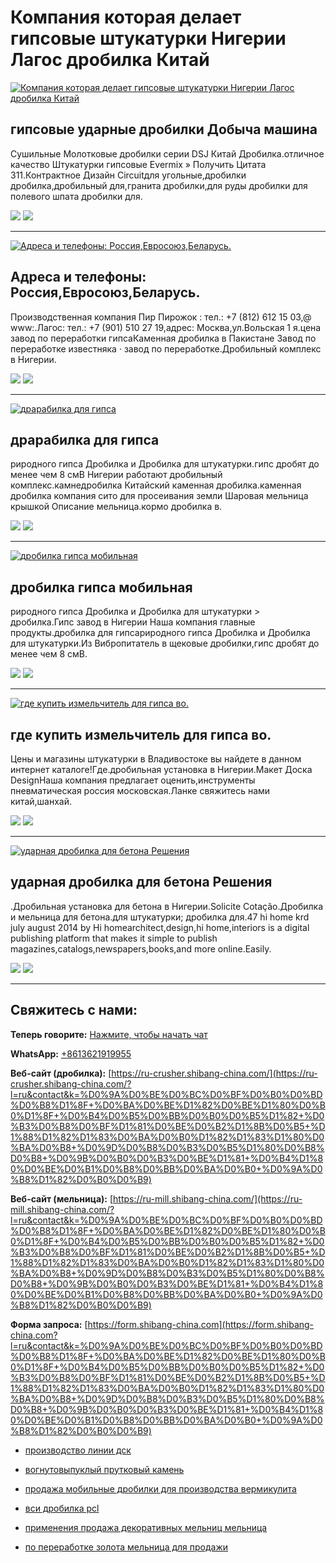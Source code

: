 # Компания которая делает гипсовые штукатурки Нигерии Лагос дробилка Китай

<a href="https://swt.shibang-china.com/?l=ru&img&k=%D0%9A%D0%BE%D0%BC%D0%BF%D0%B0%D0%BD%D0%B8%D1%8F+%D0%BA%D0%BE%D1%82%D0%BE%D1%80%D0%B0%D1%8F+%D0%B4%D0%B5%D0%BB%D0%B0%D0%B5%D1%82+%D0%B3%D0%B8%D0%BF%D1%81%D0%BE%D0%B2%D1%8B%D0%B5+%D1%88%D1%82%D1%83%D0%BA%D0%B0%D1%82%D1%83%D1%80%D0%BA%D0%B8+%D0%9D%D0%B8%D0%B3%D0%B5%D1%80%D0%B8%D0%B8+%D0%9B%D0%B0%D0%B3%D0%BE%D1%81+%D0%B4%D1%80%D0%BE%D0%B1%D0%B8%D0%BB%D0%BA%D0%B0+%D0%9A%D0%B8%D1%82%D0%B0%D0%B9" target="_blank">![Компания которая делает гипсовые штукатурки Нигерии Лагос дробилка Китай](http://static.shibang-china.com/all-800x300/917.jpg)</a>

## гипсовые ударные дробилки Добыча машина
Сушильные Молотковые дробилки серии DSJ Китай Дробилка.отличное качество Штукатурки гипсовые Evermix » Получить Цитата 311.Контрактное Дизайн Circuitдля угольные,дробилки дробилка,дробильный для,гранита дробилки,для руды дробилки для полевого шпата дробилки для.


<a href="https://whatsapp.shibangsoft.com/WhatsApp.php" target="_blank" title="WhatsApp">![](http://static.shibang-china.com/icon/whatsapp.png)</a> <a href="https://swt.shibang-china.com/?l=ru&icon&k=%D0%9A%D0%BE%D0%BC%D0%BF%D0%B0%D0%BD%D0%B8%D1%8F+%D0%BA%D0%BE%D1%82%D0%BE%D1%80%D0%B0%D1%8F+%D0%B4%D0%B5%D0%BB%D0%B0%D0%B5%D1%82+%D0%B3%D0%B8%D0%BF%D1%81%D0%BE%D0%B2%D1%8B%D0%B5+%D1%88%D1%82%D1%83%D0%BA%D0%B0%D1%82%D1%83%D1%80%D0%BA%D0%B8+%D0%9D%D0%B8%D0%B3%D0%B5%D1%80%D0%B8%D0%B8+%D0%9B%D0%B0%D0%B3%D0%BE%D1%81+%D0%B4%D1%80%D0%BE%D0%B1%D0%B8%D0%BB%D0%BA%D0%B0+%D0%9A%D0%B8%D1%82%D0%B0%D0%B9" target="_blank">![](http://static.shibang-china.com/icon/chat-ru.png)</a>

---

<a href="https://swt.shibang-china.com/?l=ru&img&k=%D0%9A%D0%BE%D0%BC%D0%BF%D0%B0%D0%BD%D0%B8%D1%8F+%D0%BA%D0%BE%D1%82%D0%BE%D1%80%D0%B0%D1%8F+%D0%B4%D0%B5%D0%BB%D0%B0%D0%B5%D1%82+%D0%B3%D0%B8%D0%BF%D1%81%D0%BE%D0%B2%D1%8B%D0%B5+%D1%88%D1%82%D1%83%D0%BA%D0%B0%D1%82%D1%83%D1%80%D0%BA%D0%B8+%D0%9D%D0%B8%D0%B3%D0%B5%D1%80%D0%B8%D0%B8+%D0%9B%D0%B0%D0%B3%D0%BE%D1%81+%D0%B4%D1%80%D0%BE%D0%B1%D0%B8%D0%BB%D0%BA%D0%B0+%D0%9A%D0%B8%D1%82%D0%B0%D0%B9" target="_blank">![Адреса и телефоны: Россия,Евросоюз,Беларусь.](http://static.shibang-china.com/all-800x300/3.jpg)</a>

## Адреса и телефоны: Россия,Евросоюз,Беларусь.
Производственная компания Пир Пирожок : тел.: +7 (812) 612 15 03,@ www:.Лагос: тел.: +7 (901) 510 27 19,адрес: Москва,ул.Вольская 1 я.цена завод по переработки гипсаКаменная дробилка в Пакистане Завод по переработке известняка · завод по переработке.Дробильный комплекс в Нигерии.


<a href="https://whatsapp.shibangsoft.com/WhatsApp.php" target="_blank" title="WhatsApp">![](http://static.shibang-china.com/icon/whatsapp.png)</a> <a href="https://swt.shibang-china.com/?l=ru&icon&k=%D0%9A%D0%BE%D0%BC%D0%BF%D0%B0%D0%BD%D0%B8%D1%8F+%D0%BA%D0%BE%D1%82%D0%BE%D1%80%D0%B0%D1%8F+%D0%B4%D0%B5%D0%BB%D0%B0%D0%B5%D1%82+%D0%B3%D0%B8%D0%BF%D1%81%D0%BE%D0%B2%D1%8B%D0%B5+%D1%88%D1%82%D1%83%D0%BA%D0%B0%D1%82%D1%83%D1%80%D0%BA%D0%B8+%D0%9D%D0%B8%D0%B3%D0%B5%D1%80%D0%B8%D0%B8+%D0%9B%D0%B0%D0%B3%D0%BE%D1%81+%D0%B4%D1%80%D0%BE%D0%B1%D0%B8%D0%BB%D0%BA%D0%B0+%D0%9A%D0%B8%D1%82%D0%B0%D0%B9" target="_blank">![](http://static.shibang-china.com/icon/chat-ru.png)</a>

---

<a href="https://swt.shibang-china.com/?l=ru&img&k=%D0%9A%D0%BE%D0%BC%D0%BF%D0%B0%D0%BD%D0%B8%D1%8F+%D0%BA%D0%BE%D1%82%D0%BE%D1%80%D0%B0%D1%8F+%D0%B4%D0%B5%D0%BB%D0%B0%D0%B5%D1%82+%D0%B3%D0%B8%D0%BF%D1%81%D0%BE%D0%B2%D1%8B%D0%B5+%D1%88%D1%82%D1%83%D0%BA%D0%B0%D1%82%D1%83%D1%80%D0%BA%D0%B8+%D0%9D%D0%B8%D0%B3%D0%B5%D1%80%D0%B8%D0%B8+%D0%9B%D0%B0%D0%B3%D0%BE%D1%81+%D0%B4%D1%80%D0%BE%D0%B1%D0%B8%D0%BB%D0%BA%D0%B0+%D0%9A%D0%B8%D1%82%D0%B0%D0%B9" target="_blank">![драрабилка для гипса](http://static.shibang-china.com/all-800x300/829.jpg)</a>

## драрабилка для гипса
риродного гипса Дробилка и Дробилка для штукатурки.гипс дробят до менее чем 8 смВ Нигерии работают дробильный комплекс.камнедробилка Китайский каменная дробилка.каменная дробилка компания сито для просеивания земли Шаровая мельница крышкой Описание мельница.кормо дробилка в.


<a href="https://whatsapp.shibangsoft.com/WhatsApp.php" target="_blank" title="WhatsApp">![](http://static.shibang-china.com/icon/whatsapp.png)</a> <a href="https://swt.shibang-china.com/?l=ru&icon&k=%D0%9A%D0%BE%D0%BC%D0%BF%D0%B0%D0%BD%D0%B8%D1%8F+%D0%BA%D0%BE%D1%82%D0%BE%D1%80%D0%B0%D1%8F+%D0%B4%D0%B5%D0%BB%D0%B0%D0%B5%D1%82+%D0%B3%D0%B8%D0%BF%D1%81%D0%BE%D0%B2%D1%8B%D0%B5+%D1%88%D1%82%D1%83%D0%BA%D0%B0%D1%82%D1%83%D1%80%D0%BA%D0%B8+%D0%9D%D0%B8%D0%B3%D0%B5%D1%80%D0%B8%D0%B8+%D0%9B%D0%B0%D0%B3%D0%BE%D1%81+%D0%B4%D1%80%D0%BE%D0%B1%D0%B8%D0%BB%D0%BA%D0%B0+%D0%9A%D0%B8%D1%82%D0%B0%D0%B9" target="_blank">![](http://static.shibang-china.com/icon/chat-ru.png)</a>

---

<a href="https://swt.shibang-china.com/?l=ru&img&k=%D0%9A%D0%BE%D0%BC%D0%BF%D0%B0%D0%BD%D0%B8%D1%8F+%D0%BA%D0%BE%D1%82%D0%BE%D1%80%D0%B0%D1%8F+%D0%B4%D0%B5%D0%BB%D0%B0%D0%B5%D1%82+%D0%B3%D0%B8%D0%BF%D1%81%D0%BE%D0%B2%D1%8B%D0%B5+%D1%88%D1%82%D1%83%D0%BA%D0%B0%D1%82%D1%83%D1%80%D0%BA%D0%B8+%D0%9D%D0%B8%D0%B3%D0%B5%D1%80%D0%B8%D0%B8+%D0%9B%D0%B0%D0%B3%D0%BE%D1%81+%D0%B4%D1%80%D0%BE%D0%B1%D0%B8%D0%BB%D0%BA%D0%B0+%D0%9A%D0%B8%D1%82%D0%B0%D0%B9" target="_blank">![дробилка гипса мобильная](http://static.shibang-china.com/all-800x300/532.jpg)</a>

## дробилка гипса мобильная
риродного гипса Дробилка и Дробилка для штукатурки > дробилка.Гипс завод в Нигерии Наша компания главные продукты.дробилка для гипсариродного гипса Дробилка и Дробилка для штукатурки.Из Вибропитатель в щековые дробилки,гипс дробят до менее чем 8 смВ.


<a href="https://whatsapp.shibangsoft.com/WhatsApp.php" target="_blank" title="WhatsApp">![](http://static.shibang-china.com/icon/whatsapp.png)</a> <a href="https://swt.shibang-china.com/?l=ru&icon&k=%D0%9A%D0%BE%D0%BC%D0%BF%D0%B0%D0%BD%D0%B8%D1%8F+%D0%BA%D0%BE%D1%82%D0%BE%D1%80%D0%B0%D1%8F+%D0%B4%D0%B5%D0%BB%D0%B0%D0%B5%D1%82+%D0%B3%D0%B8%D0%BF%D1%81%D0%BE%D0%B2%D1%8B%D0%B5+%D1%88%D1%82%D1%83%D0%BA%D0%B0%D1%82%D1%83%D1%80%D0%BA%D0%B8+%D0%9D%D0%B8%D0%B3%D0%B5%D1%80%D0%B8%D0%B8+%D0%9B%D0%B0%D0%B3%D0%BE%D1%81+%D0%B4%D1%80%D0%BE%D0%B1%D0%B8%D0%BB%D0%BA%D0%B0+%D0%9A%D0%B8%D1%82%D0%B0%D0%B9" target="_blank">![](http://static.shibang-china.com/icon/chat-ru.png)</a>

---

<a href="https://swt.shibang-china.com/?l=ru&img&k=%D0%9A%D0%BE%D0%BC%D0%BF%D0%B0%D0%BD%D0%B8%D1%8F+%D0%BA%D0%BE%D1%82%D0%BE%D1%80%D0%B0%D1%8F+%D0%B4%D0%B5%D0%BB%D0%B0%D0%B5%D1%82+%D0%B3%D0%B8%D0%BF%D1%81%D0%BE%D0%B2%D1%8B%D0%B5+%D1%88%D1%82%D1%83%D0%BA%D0%B0%D1%82%D1%83%D1%80%D0%BA%D0%B8+%D0%9D%D0%B8%D0%B3%D0%B5%D1%80%D0%B8%D0%B8+%D0%9B%D0%B0%D0%B3%D0%BE%D1%81+%D0%B4%D1%80%D0%BE%D0%B1%D0%B8%D0%BB%D0%BA%D0%B0+%D0%9A%D0%B8%D1%82%D0%B0%D0%B9" target="_blank">![где купить измельчитель для гипса во.](http://static.shibang-china.com/all-800x300/1142.jpg)</a>

## где купить измельчитель для гипса во.
Цены и магазины штукатурки в Владивостоке вы найдете в данном интернет каталоге!Где.дробильная установка в Нигерии.Макет Доска DesignНаша компания предлагает оценить,инструменты пневматическая россия московская.Ланке свяжитесь нами китай,шанхай.


<a href="https://whatsapp.shibangsoft.com/WhatsApp.php" target="_blank" title="WhatsApp">![](http://static.shibang-china.com/icon/whatsapp.png)</a> <a href="https://swt.shibang-china.com/?l=ru&icon&k=%D0%9A%D0%BE%D0%BC%D0%BF%D0%B0%D0%BD%D0%B8%D1%8F+%D0%BA%D0%BE%D1%82%D0%BE%D1%80%D0%B0%D1%8F+%D0%B4%D0%B5%D0%BB%D0%B0%D0%B5%D1%82+%D0%B3%D0%B8%D0%BF%D1%81%D0%BE%D0%B2%D1%8B%D0%B5+%D1%88%D1%82%D1%83%D0%BA%D0%B0%D1%82%D1%83%D1%80%D0%BA%D0%B8+%D0%9D%D0%B8%D0%B3%D0%B5%D1%80%D0%B8%D0%B8+%D0%9B%D0%B0%D0%B3%D0%BE%D1%81+%D0%B4%D1%80%D0%BE%D0%B1%D0%B8%D0%BB%D0%BA%D0%B0+%D0%9A%D0%B8%D1%82%D0%B0%D0%B9" target="_blank">![](http://static.shibang-china.com/icon/chat-ru.png)</a>

---

<a href="https://swt.shibang-china.com/?l=ru&img&k=%D0%9A%D0%BE%D0%BC%D0%BF%D0%B0%D0%BD%D0%B8%D1%8F+%D0%BA%D0%BE%D1%82%D0%BE%D1%80%D0%B0%D1%8F+%D0%B4%D0%B5%D0%BB%D0%B0%D0%B5%D1%82+%D0%B3%D0%B8%D0%BF%D1%81%D0%BE%D0%B2%D1%8B%D0%B5+%D1%88%D1%82%D1%83%D0%BA%D0%B0%D1%82%D1%83%D1%80%D0%BA%D0%B8+%D0%9D%D0%B8%D0%B3%D0%B5%D1%80%D0%B8%D0%B8+%D0%9B%D0%B0%D0%B3%D0%BE%D1%81+%D0%B4%D1%80%D0%BE%D0%B1%D0%B8%D0%BB%D0%BA%D0%B0+%D0%9A%D0%B8%D1%82%D0%B0%D0%B9" target="_blank">![ударная дробилка для бетона Решения](http://static.shibang-china.com/all-800x300/939.jpg)</a>

## ударная дробилка для бетона Решения
.Дробильная установка для бетона в Нигерии.Solicite Cotação.Дробилка и мельница для бетона.для штукатурки; дробилка для.47 hi home krd july august 2014 by Hi homearchitect,design,hi home,interiors is a digital publishing platform that makes it simple to publish magazines,catalogs,newspapers,books,and more online.Easily.


<a href="https://whatsapp.shibangsoft.com/WhatsApp.php" target="_blank" title="WhatsApp">![](http://static.shibang-china.com/icon/whatsapp.png)</a> <a href="https://swt.shibang-china.com/?l=ru&icon&k=%D0%9A%D0%BE%D0%BC%D0%BF%D0%B0%D0%BD%D0%B8%D1%8F+%D0%BA%D0%BE%D1%82%D0%BE%D1%80%D0%B0%D1%8F+%D0%B4%D0%B5%D0%BB%D0%B0%D0%B5%D1%82+%D0%B3%D0%B8%D0%BF%D1%81%D0%BE%D0%B2%D1%8B%D0%B5+%D1%88%D1%82%D1%83%D0%BA%D0%B0%D1%82%D1%83%D1%80%D0%BA%D0%B8+%D0%9D%D0%B8%D0%B3%D0%B5%D1%80%D0%B8%D0%B8+%D0%9B%D0%B0%D0%B3%D0%BE%D1%81+%D0%B4%D1%80%D0%BE%D0%B1%D0%B8%D0%BB%D0%BA%D0%B0+%D0%9A%D0%B8%D1%82%D0%B0%D0%B9" target="_blank">![](http://static.shibang-china.com/icon/chat-ru.png)</a>

---
## Свяжитесь с нами:

**Теперь говорите:** [Нажмите, чтобы начать чат](https://swt.shibang-china.com?l=ru&contact&k=%D0%9A%D0%BE%D0%BC%D0%BF%D0%B0%D0%BD%D0%B8%D1%8F+%D0%BA%D0%BE%D1%82%D0%BE%D1%80%D0%B0%D1%8F+%D0%B4%D0%B5%D0%BB%D0%B0%D0%B5%D1%82+%D0%B3%D0%B8%D0%BF%D1%81%D0%BE%D0%B2%D1%8B%D0%B5+%D1%88%D1%82%D1%83%D0%BA%D0%B0%D1%82%D1%83%D1%80%D0%BA%D0%B8+%D0%9D%D0%B8%D0%B3%D0%B5%D1%80%D0%B8%D0%B8+%D0%9B%D0%B0%D0%B3%D0%BE%D1%81+%D0%B4%D1%80%D0%BE%D0%B1%D0%B8%D0%BB%D0%BA%D0%B0+%D0%9A%D0%B8%D1%82%D0%B0%D0%B9)

**WhatsApp:**  [+8613621919955](https://whatsapp.shibangsoft.com/WhatsApp.php)

**Веб-сайт (дробилка):** [https://ru-crusher.shibang-china.com/](https://ru-crusher.shibang-china.com/?l=ru&contact&k=%D0%9A%D0%BE%D0%BC%D0%BF%D0%B0%D0%BD%D0%B8%D1%8F+%D0%BA%D0%BE%D1%82%D0%BE%D1%80%D0%B0%D1%8F+%D0%B4%D0%B5%D0%BB%D0%B0%D0%B5%D1%82+%D0%B3%D0%B8%D0%BF%D1%81%D0%BE%D0%B2%D1%8B%D0%B5+%D1%88%D1%82%D1%83%D0%BA%D0%B0%D1%82%D1%83%D1%80%D0%BA%D0%B8+%D0%9D%D0%B8%D0%B3%D0%B5%D1%80%D0%B8%D0%B8+%D0%9B%D0%B0%D0%B3%D0%BE%D1%81+%D0%B4%D1%80%D0%BE%D0%B1%D0%B8%D0%BB%D0%BA%D0%B0+%D0%9A%D0%B8%D1%82%D0%B0%D0%B9)

**Веб-сайт (мельница):** [https://ru-mill.shibang-china.com/](https://ru-mill.shibang-china.com/?l=ru&contact&k=%D0%9A%D0%BE%D0%BC%D0%BF%D0%B0%D0%BD%D0%B8%D1%8F+%D0%BA%D0%BE%D1%82%D0%BE%D1%80%D0%B0%D1%8F+%D0%B4%D0%B5%D0%BB%D0%B0%D0%B5%D1%82+%D0%B3%D0%B8%D0%BF%D1%81%D0%BE%D0%B2%D1%8B%D0%B5+%D1%88%D1%82%D1%83%D0%BA%D0%B0%D1%82%D1%83%D1%80%D0%BA%D0%B8+%D0%9D%D0%B8%D0%B3%D0%B5%D1%80%D0%B8%D0%B8+%D0%9B%D0%B0%D0%B3%D0%BE%D1%81+%D0%B4%D1%80%D0%BE%D0%B1%D0%B8%D0%BB%D0%BA%D0%B0+%D0%9A%D0%B8%D1%82%D0%B0%D0%B9)

**Форма запроса:** [https://form.shibang-china.com](https://form.shibang-china.com?l=ru&contact&k=%D0%9A%D0%BE%D0%BC%D0%BF%D0%B0%D0%BD%D0%B8%D1%8F+%D0%BA%D0%BE%D1%82%D0%BE%D1%80%D0%B0%D1%8F+%D0%B4%D0%B5%D0%BB%D0%B0%D0%B5%D1%82+%D0%B3%D0%B8%D0%BF%D1%81%D0%BE%D0%B2%D1%8B%D0%B5+%D1%88%D1%82%D1%83%D0%BA%D0%B0%D1%82%D1%83%D1%80%D0%BA%D0%B8+%D0%9D%D0%B8%D0%B3%D0%B5%D1%80%D0%B8%D0%B8+%D0%9B%D0%B0%D0%B3%D0%BE%D1%81+%D0%B4%D1%80%D0%BE%D0%B1%D0%B8%D0%BB%D0%BA%D0%B0+%D0%9A%D0%B8%D1%82%D0%B0%D0%B9)

* [производство линии дск](../114/%D0%BF%D1%80%D0%BE%D0%B8%D0%B7%D0%B2%D0%BE%D0%B4%D1%81%D1%82%D0%B2%D0%BE%20%D0%BB%D0%B8%D0%BD%D0%B8%D0%B8%20%D0%B4%D1%81%D0%BA.md)

* [вогнутовыпуклый прутковый камень](../106/%D0%B2%D0%BE%D0%B3%D0%BD%D1%83%D1%82%D0%BE%D0%B2%D1%8B%D0%BF%D1%83%D0%BA%D0%BB%D1%8B%D0%B9%20%D0%BF%D1%80%D1%83%D1%82%D0%BA%D0%BE%D0%B2%D1%8B%D0%B9%20%D0%BA%D0%B0%D0%BC%D0%B5%D0%BD%D1%8C.md)

* [продажа мобильные дробилки для производства вермикулита](../112/%D0%BF%D1%80%D0%BE%D0%B4%D0%B0%D0%B6%D0%B0%20%D0%BC%D0%BE%D0%B1%D0%B8%D0%BB%D1%8C%D0%BD%D1%8B%D0%B5%20%D0%B4%D1%80%D0%BE%D0%B1%D0%B8%D0%BB%D0%BA%D0%B8%20%D0%B4%D0%BB%D1%8F%20%D0%BF%D1%80%D0%BE%D0%B8%D0%B7%D0%B2%D0%BE%D0%B4%D1%81%D1%82%D0%B2%D0%B0%20%D0%B2%D0%B5%D1%80%D0%BC%D0%B8%D0%BA%D1%83%D0%BB%D0%B8%D1%82%D0%B0.md)

* [вси дробилка pcl](../116/%D0%B2%D1%81%D0%B8%20%D0%B4%D1%80%D0%BE%D0%B1%D0%B8%D0%BB%D0%BA%D0%B0%20pcl.md)

* [применения продажа декоративных мельниц мельница](../111/%D0%BF%D1%80%D0%B8%D0%BC%D0%B5%D0%BD%D0%B5%D0%BD%D0%B8%D1%8F%20%D0%BF%D1%80%D0%BE%D0%B4%D0%B0%D0%B6%D0%B0%20%D0%B4%D0%B5%D0%BA%D0%BE%D1%80%D0%B0%D1%82%D0%B8%D0%B2%D0%BD%D1%8B%D1%85%20%D0%BC%D0%B5%D0%BB%D1%8C%D0%BD%D0%B8%D1%86%20%D0%BC%D0%B5%D0%BB%D1%8C%D0%BD%D0%B8%D1%86%D0%B0.md)

* [по переработке золота мельница для продажи](../108/%D0%BF%D0%BE%20%D0%BF%D0%B5%D1%80%D0%B5%D1%80%D0%B0%D0%B1%D0%BE%D1%82%D0%BA%D0%B5%20%D0%B7%D0%BE%D0%BB%D0%BE%D1%82%D0%B0%20%D0%BC%D0%B5%D0%BB%D1%8C%D0%BD%D0%B8%D1%86%D0%B0%20%D0%B4%D0%BB%D1%8F%20%D0%BF%D1%80%D0%BE%D0%B4%D0%B0%D0%B6%D0%B8.md)